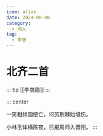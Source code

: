 ```yaml
---
icon: alias
date: 2024-08-08
category:
  - 词人
tag:
  - 李唐
---
```


# 北齐二首

<!-- more -->

::: tip
[[李商隐]]
:::

::: center

一笑相倾国便亡，何劳荆棘始堪伤。

小林玉体横陈夜，已报周师入晋阳。
:::
